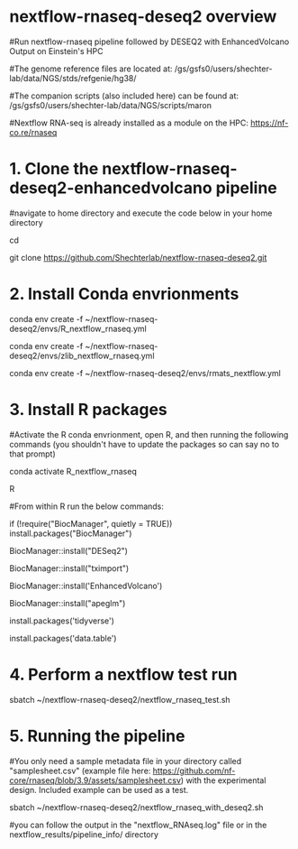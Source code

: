 # nextflow-rnaseq-deseq2 overview

#Run nextflow-rnaseq pipeline followed by DESEQ2 with EnhancedVolcano Output on Einstein's HPC 

#The genome reference files are located at: /gs/gsfs0/users/shechter-lab/data/NGS/stds/refgenie/hg38/

#The companion scripts (also included here) can be found at: /gs/gsfs0/users/shechter-lab/data/NGS/scripts/maron

#Nextflow RNA-seq is already installed as a module on the HPC: https://nf-co.re/rnaseq

# 1. Clone the nextflow-rnaseq-deseq2-enhancedvolcano pipeline 

#navigate to home directory and execute the code below in your home directory

cd

git clone https://github.com/Shechterlab/nextflow-rnaseq-deseq2.git


# 2. Install Conda envrionments

conda env create -f ~/nextflow-rnaseq-deseq2/envs/R_nextflow_rnaseq.yml

conda env create -f ~/nextflow-rnaseq-deseq2/envs/zlib_nextflow_rnaseq.yml

conda env create -f ~/nextflow-rnaseq-deseq2/envs/rmats_nextflow.yml

# 3. Install R packages 

#Activate the R conda envrionment, open R, and then running the following commands (you shouldn't have to update the packages so can say no to that prompt)

conda activate R_nextflow_rnaseq

R

#From within R run the below commands:

if (!require("BiocManager", quietly = TRUE))
    install.packages("BiocManager")


BiocManager::install("DESeq2")

BiocManager::install("tximport")

BiocManager::install('EnhancedVolcano')

BiocManager::install("apeglm")

install.packages('tidyverse')

install.packages('data.table')

# 4. Perform a nextflow test run 

sbatch ~/nextflow-rnaseq-deseq2/nextflow_rnaseq_test.sh

# 5. Running the pipeline 

#You only need a sample metadata file in your directory called "samplesheet.csv" (example file here: https://github.com/nf-core/rnaseq/blob/3.9/assets/samplesheet.csv) with the experimental design. Included example can be used as a test.

sbatch ~/nextflow-rnaseq-deseq2/nextflow_rnaseq_with_deseq2.sh

#you can follow the output in the "nextflow_RNAseq.log" file or in the nextflow_results/pipeline_info/ directory








